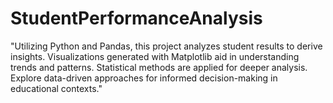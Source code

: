 # StudentPerformanceAnalysis
"Utilizing Python and Pandas, this project analyzes student results to derive insights. Visualizations generated with Matplotlib aid in understanding trends and patterns. Statistical methods are applied for deeper analysis. Explore data-driven approaches for informed decision-making in educational contexts."

